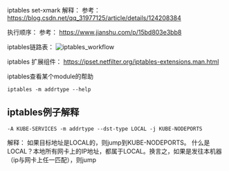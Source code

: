 iptables set-xmark 解释：
参考： https://blog.csdn.net/qq_31977125/article/details/124208384


执行顺序：
参考： https://www.jianshu.com/p/15bd803e3bb8


iptables链路表：
![iptables_workflow](https://user-images.githubusercontent.com/310284/179182094-5eb25e50-c7fc-4aab-8790-067be53a37f9.png)



iptables 扩展组件：
https://ipset.netfilter.org/iptables-extensions.man.html


iptables查看某个module的帮助
```
iptables -m addrtype --help
```


## iptables例子解释
```
-A KUBE-SERVICES -m addrtype --dst-type LOCAL -j KUBE-NODEPORTS
```
解释：
如果目标地址是LOCAL的，则jump到KUBE-NODEPORTS。
什么是LOCAL？本地所有网卡上的IP地址，都属于LOCAL。换言之，如果是发往本机器（ip与网卡上任一匹配），则jump
